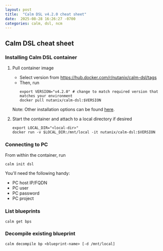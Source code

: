 ```yaml
---
layout: post
title:  "Calm DSL v4.2.0 cheat sheet"
date:  2025-08-28 16:26:27 -0700
categories: calm, dsl, ncm
---
```

## Calm DSL cheat sheet

### Installing Calm DSL container

1. Pull container image
   * Select version from https://hub.docker.com/r/nutanix/calm-dsl/tags 
   * Then, run
        ```
        export VERSION="v4.2.0" # change to match required version that matches your environment
        docker pull nutanix/calm-dsl:$VERSION
        ```

    Note: Other installation options can be found [here](https://www.nutanix.dev/docs/self-service-dsl/setup/).

2. Start the container and attach to a local directory if desired
    ```
    export LOCAL_DIR="<local-dir>"
    docker run -v $LOCAL_DIR:/mnt/local -it nutanix/calm-dsl:$VERSION 
    ```

### Connecting to PC

From within the container, run

```
calm init dsl
```

You'll need the following handy:
* PC host IP/FQDN
* PC user
* PC password
* PC project

### List blueprints

```
calm get bps
```

### Decompile existing blueprint
```
calm decompile bp <blueprint-name> [-d /mnt/local]
```